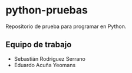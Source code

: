 # python-pruebas

Repositorio de prueba para programar en Python.

## Equipo de trabajo

- Sebastián Rodriguez Serrano
- Eduardo Acuña Yeomans
